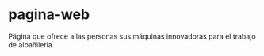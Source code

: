 # pagina-web
Página que ofrece a las personas sus máquinas innovadoras para el trabajo de albañileria.
